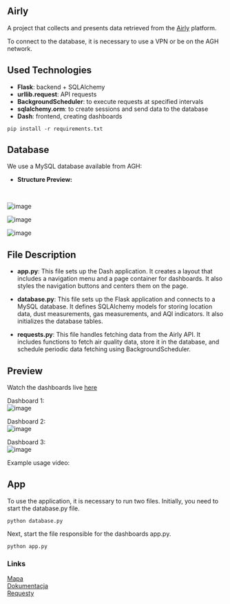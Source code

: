 ## Airly

A project that collects and presents data retrieved from the [Airly](https://airly.org/map/pl/#50.057224,19.933157,i103904) platform.

To connect to the database, it is necessary to use a VPN or be on the AGH network.

## Used Technologies

- **Flask**: backend + SQLAlchemy
- **urllib.request**: API requests
- **BackgroundScheduler**: to execute requests at specified intervals
- **sqlalchemy.orm**: to create sessions and send data to the database
- **Dash**: frontend, creating dashboards

```
pip install -r requirements.txt
```

## Database

We use a MySQL database available from AGH: </br>

- **Structure Preview:** </br>
</br>

![image](https://github.com/wasikjakub/airly-API-database-visualizer/assets/144064944/90352b19-7997-42b7-a070-23ae3a8ab034)

![image](https://github.com/wasikjakub/airly-API-database-visualizer/assets/144064944/20693e73-98e9-4f07-bffc-504982b7073e)

![image](https://github.com/wasikjakub/airly-API-database-visualizer/assets/144064944/b8f1e856-2f18-40f0-811a-9ea502125c57)

## File Description

- **app.py**: This file sets up the Dash application. It creates a layout that includes a navigation menu and a page container for dashboards. It also styles the navigation buttons and centers them on the page.

- **database.py**: This file sets up the Flask application and connects to a MySQL database. It defines SQLAlchemy models for storing location data, dust measurements, gas measurements, and AQI indicators. It also initializes the database tables.

- **requests.py**: This file handles fetching data from the Airly API. It includes functions to fetch air quality data, store it in the database, and schedule periodic data fetching using BackgroundScheduler.

## Preview

Watch the dashboards live [here](https://youtu.be/IWB6gRvBP4k)

Dashboard 1: </br>
![image](https://github.com/wasikjakub/airly-API-database-visualizer/assets/144064944/41271725-39cf-43a5-9d91-bd0a59091c94)

Dashboard 2: </br>
![image](https://github.com/wasikjakub/airly-API-database-visualizer/assets/144064944/2ec22c37-eee2-437b-b536-41ff1d952bdb)

Dashboard 3: </br>
![image](https://github.com/wasikjakub/airly-API-database-visualizer/assets/144064944/ed98a7dd-1507-4d2d-81f0-81f4f85afcc2)

Example usage video: 

## App

To use the application, it is necessary to run two files. Initially, you need to start the database.py file.

```
python database.py
```

Next, start the file responsible for the dashboards app.py.

```
python app.py
```

### Links

[Mapa](https://airly.org/map/pl/) </br>
[Dokumentacja](https://developer.airly.org/en/docs#introduction) </br>
[Requesty](https://developer.airly.org/en/api) </br>

